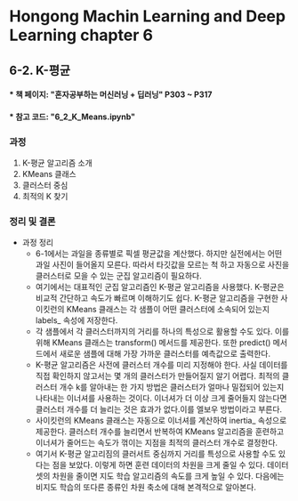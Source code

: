 # Hongong Machin Learning and Deep Learning chapter 6
## 6-2. K-평균  
#### * 책 페이지: "혼자공부하는 머신러닝 + 딥러닝" P303 ~ P317
#### * 참고 코드: "6_2_K_Means.ipynb"
### 과정 
1. K-평균 알고리즘 소개 
2. KMeans 클래스 
3. 클러스터 중심
4. 최적의 K 찾기 
### 정리 및 결론
- 과정 정리 
  - 6-1에서는 과일을 종류별로 픽셀 평균값을 계산했다. 하지만 실전에서는 어떤 과일 사진이 들어올지 모른다. 따라서 타깃값을 모르는 척 하고 자동으로 사진을 클러스터로 모을 수 있는 군집 알고리즘이 필요하다.
  - 여기에서는 대표적인 군집 알고리즘인 K-평균 알고리즘을 사용했다. K-평균은 비교적 간단하고 속도가 빠르며 이해하기도 쉽다. K-평균 알고리즘을 구현한 사이킷런의 KMeans 클래스는 각 샘플이 어떤 클러스터에 소속되어 있는지 labels_ 속성에 저장한다.
  - 각 샘플에서 각 클러스터까지의 거리를 하나의 특성으로 활용할 수도 있다. 이를 위해 KMeans 클래스는 transform() 메서드를 제공한다. 또한 predict() 메서드에서 새로운 샘플에 대해 가장 가까운 클러스터를 예측값으로 출력한다.
  - K-평균 알고리즘은 사전에 클러스터 개수를 미리 지정해야 한다. 사실 데이터를 직접 확인하지 않고서는 몇 개의 클러스터가 만들어질지 알기 어렵다. 최적의 클러스터 개수 k를 알아내는 한 가지 방법은 클러스터가 얼마나 밀접되어 있는지 나타내는 이너셔를 사용하는 것이다. 이너셔가 더 이상 크게 줄어들지 않는다면 클러스터 개수를 더 늘리는 것은 효과가 없다.이를 엘보우 방법이라고 부른다.
  - 사이킷런의 KMeans 클래스는 자동으로 이너셔를 계산하여 inertia_ 속성으로 제공한다. 클러스터 개수를 늘리면서 반복하여 KMeans 알고리즘을 훈련하고 이너셔가 줄어드는 속도가 꺾이는 지점을 최적의 클러스터 개수로 결정한다.
  - 여기서 K-평균 알고리짐의 클러서트 중심까지 거리를 특성으로 사용할 수도 있다는 점을 보았다. 이렇게 하면 훈련 데이터의 차원을 크게 줄일 수 있다. 데이터셋의 차원을 줄이면 지도 학습 알고리즘의 속도를 크게 높일 수 있다. 다음에는 비지도 학습의 또다른 종류인 차원 축소에 대해 본격적으로 알아본다.
